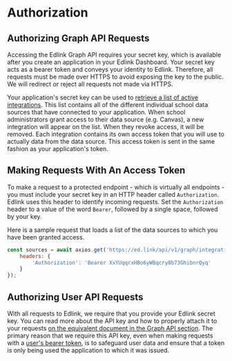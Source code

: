 # Authorization

## Authorizing Graph API Requests

Accessing the Edlink Graph API requires your secret key, which is available after you create an application in your Edlink Dashboard.
Your secret key acts as a bearer token and conveys your identity to Edlink. Therefore, all requests must be made over HTTPS to avoid exposing the key to the public.
We will redirect or reject all requests not made via HTTPS.

Your application's secret key can be used to [retrieve a list of active integrations](/docs/graph/integrations).
This list contains all of the different individual school data sources that have connected to your application.
When school administrators grant access to their data source (e.g. Canvas), a new integration will appear on the list. When they revoke access, it will be removed.
Each integration contains its own access token that you will use to actually data from the data source. This access token is sent in the same fashion as your application's token.

## Making Requests With An Access Token

To make a request to a protected endpoint - which is virtually all endpoints - you must include your secret key in an HTTP header called `Authorization`.
Edlink uses this header to identify incoming requests. Set the `Authorization` header to a value of the word `Bearer`, followed by a single space, followed by your key.

Here is a sample request that loads a list of the data sources to which you have been granted access.

``` javascript
const sources = await axios.get('https://ed.link/api/v1/graph/integrations', {
    headers: {
        'Authorization': 'Bearer XxYUqqrxHBo6yWBqcry8b73GhibnrQyq'
    }
});
```

## Authorizing User API Requests

With all requests to Edlink, we require that you provide your Edlink secret key. You can read more about the API key and how to properly attach it to your requests [on the equivalent document in the Graph API section](/docs/graph/authorization). The primary reason that we require this API key, even when making requests with a [user's bearer token](/docs/user/authentication), is to safeguard user data and ensure that a token is only being used the application to which it was issued.